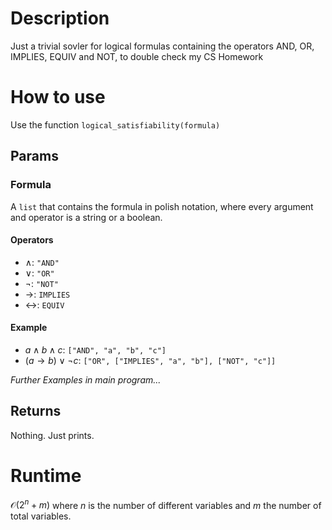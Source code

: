 # Description
Just a trivial sovler for logical formulas containing the operators AND, OR, IMPLIES, EQUIV and NOT, to double check my CS Homework

# How to use
Use the function `logical_satisfiability(formula)`
## Params
### Formula
A `list` that contains the formula in polish notation, where every argument and operator is a string or a boolean.

#### Operators
- $\land$: `"AND"`
- $\lor$: `"OR"`
- $\neg$: `"NOT"`
- $\rightarrow$: `IMPLIES`
- $\leftrightarrow$: `EQUIV`

#### Example
- $a \land b \land c$: `["AND", "a", "b", "c"]`
- $(a \rightarrow b) \lor \neg c$: `["OR", ["IMPLIES", "a", "b"], ["NOT", "c"]]`

*Further Examples in main program...*

## Returns
Nothing. Just prints.

# Runtime
$\mathcal{O}(2^{n}+m)$ where $n$ is the number of different variables and $m$ the number of total variables.
